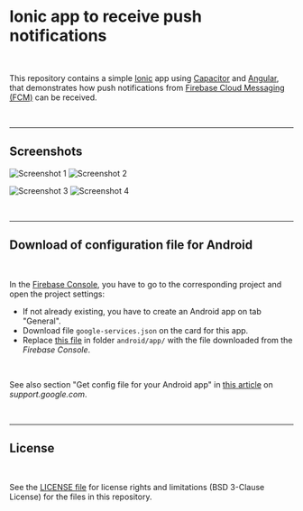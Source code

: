 # Ionic app to receive push notifications #

<br>

This repository contains a simple [Ionic](https://ionicframework.com/) app using [Capacitor](https://capacitorjs.com/) and [Angular](https://angular.io/), that demonstrates how push notifications from [Firebase Cloud Messaging (FCM)](https://firebase.google.com/docs/cloud-messaging/) can be received.

<br>

----

## Screenshots ##

![Screenshot 1](screenshot_1.png)  ![Screenshot 2](screenshot_2.png)

![Screenshot 3](screenshot_3.png)  ![Screenshot 4](screenshot_4.png)

<br>

----

## Download of configuration file for Android ##

<br>

In the [Firebase Console](https://console.firebase.google.com), you have to go to the corresponding project
and open the project settings:
* If not already existing, you have to create an Android app on tab "General".
* Download file `google-services.json` on the card for this app.
* Replace [this file](android/app/google-services.json) in folder `android/app/` with the file downloaded from the *Firebase Console*.

<br>

See also section "Get config file for your Android app" in [this article](https://support.google.com/firebase/answer/7015592?hl=en#zippy=%2Cin-this-article) on *support.google.com*.

<br>

----

## License ##

<br>

See the [LICENSE file](LICENSE.md) for license rights and limitations (BSD 3-Clause License) for the files in this repository.

<br>

